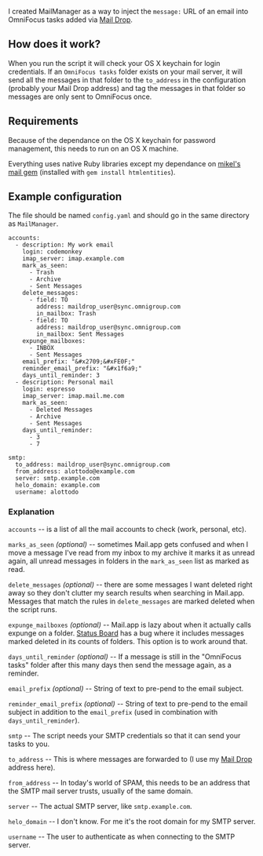 I created MailManager as a way to inject the `message:` URL of an email into OmniFocus tasks added via [Mail Drop](http://support.omnigroup.com/omnifocus-mail-drop).

## How does it work?

When you run the script it will check your OS X keychain for login credentials. If an `OmniFocus tasks` folder exists on your mail server, it will send all the messages in that folder to the `to_address` in the configuration (probably your Mail Drop address) and tag the messages in that folder so messages are only sent to OmniFocus once.

## Requirements

Because of the dependance on the OS X keychain for password management, this needs to run on an OS X machine.

Everything uses native Ruby libraries except my dependance on [mikel's mail gem](https://github.com/mikel/mail) (installed with `gem install htmlentities`).

## Example configuration

The file should be named `config.yaml` and should go in the same directory as `MailManager`.

    accounts:
      - description: My work email
        login: codemonkey
        imap_server: imap.example.com
        mark_as_seen:
          - Trash
          - Archive
          - Sent Messages
        delete_messages:
          - field: TO
            address: maildrop_user@sync.omnigroup.com
            in_mailbox: Trash
          - field: TO
            address: maildrop_user@sync.omnigroup.com
            in_mailbox: Sent Messages
        expunge_mailboxes:
          - INBOX
          - Sent Messages
        email_prefix: "&#x2709;&#xFE0F;"
        reminder_email_prefix: "&#x1f6a9;"
        days_until_reminder: 3
      - description: Personal mail
        login: espresso
        imap_server: imap.mail.me.com
        mark_as_seen:
          - Deleted Messages
          - Archive
          - Sent Messages
        days_until_reminder:
          - 3
          - 7

    smtp:
      to_address: maildrop_user@sync.omnigroup.com
      from_address: alottodo@example.com
      server: smtp.example.com
      helo_domain: example.com
      username: alottodo


### Explanation

`accounts` -- is a list of all the mail accounts to check (work, personal, etc).

`marks_as_seen` _(optional)_ -- sometimes Mail.app gets confused and when I move a message I've read from my inbox to my archive it marks it as unread again, all unread messages in folders in the `mark_as_seen` list as marked as read.

`delete_messages` _(optional)_ -- there are some messages I want deleted right away so they don't clutter my search results when searching in Mail.app.  Messages that match the rules in `delete_messages` are marked deleted when the script runs.

`expunge_mailboxes` _(optional)_ -- Mail.app is lazy about when it actually calls expunge on a folder.  [Status Board](http://panic.com/statusboard/) has a bug where it includes messages marked deleted in its counts of folders.  This option is to work around that.

`days_until_reminder` _(optional)_ -- If a message is still in the "OmniFocus tasks" folder after this many days then send the message again, as a reminder.

`email_prefix` _(optional)_ -- String of text to pre-pend to the email subject.

`reminder_email_prefix` _(optional)_ -- String of text to pre-pend to the email subject in addition to the `email_prefix` (used in combination with `days_until_reminder`).

`smtp` -- The script needs your SMTP credentials so that it can send your tasks to you.

`to_address` -- This is where messages are forwarded to (I use my [Mail Drop](http://www.omnigroup.com/support/omnifocus-mail-drop) address here).

`from_address` -- In today's world of SPAM, this needs to be an address that the SMTP mail server trusts, usually of the same domain.

`server` -- The actual SMTP server, like `smtp.example.com`.

`helo_domain` -- I don't know. For me it's the root domain for my SMTP server.

`username` -- The user to authenticate as when connecting to the SMTP server.